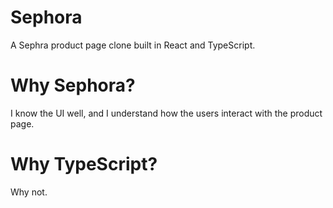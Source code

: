# Sephora
A Sephra product page clone built in React and TypeScript.

# Why Sephora?
I know the UI well, and I understand how the users interact with the
product page.


# Why TypeScript?
Why not.
